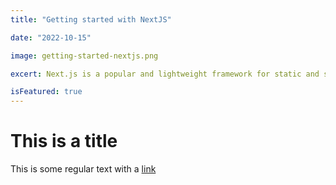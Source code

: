 ```yaml
---
title: "Getting started with NextJS"

date: "2022-10-15"

image: getting-started-nextjs.png

excert: Next.js is a popular and lightweight framework for static and server-rendered applications built with React.

isFeatured: true
---
```


# This is a title

This is some regular text with a [link](https://google.com)

